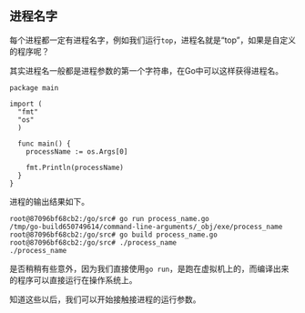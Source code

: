 
## 进程名字

每个进程都一定有进程名字，例如我们运行`top`，进程名就是“top”，如果是自定义的程序呢？

其实进程名一般都是进程参数的第一个字符串，在Go中可以这样获得进程名。

```golang
package main

import (
  "fmt"
  "os"
  )

  func main() {
    processName := os.Args[0]

    fmt.Println(processName)
  }
}
```

进程的输出结果如下。

```
root@87096bf68cb2:/go/src# go run process_name.go
/tmp/go-build650749614/command-line-arguments/_obj/exe/process_name
root@87096bf68cb2:/go/src# go build process_name.go
root@87096bf68cb2:/go/src# ./process_name
./process_name
```

是否稍稍有些意外，因为我们直接使用`go run`，是跑在虚拟机上的，而编译出来的程序可以直接运行在操作系统上。

知道这些以后，我们可以开始接触接进程的运行参数。
